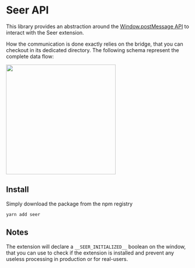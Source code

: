 # Seer API

This library provides an abstraction around the [Window.postMessage API](https://developer.mozilla.org/en-US/docs/Web/API/Window/postMessage)
to interact with the Seer extension.

How the communication is done exactly relies on the bridge, that you can checkout
in its dedicated directory. The following schema represent the
complete data flow:

<img src="https://cdn.pbrd.co/images/92al0O7cY.png" height="300" />

## Install

Simply download the package from the npm registry

    yarn add seer

## Notes

The extension will declare a `__SEER_INITIALIZED__` boolean on the window,
that you can use to check if the extension is installed and prevent any useless
processing in production or for real-users.

